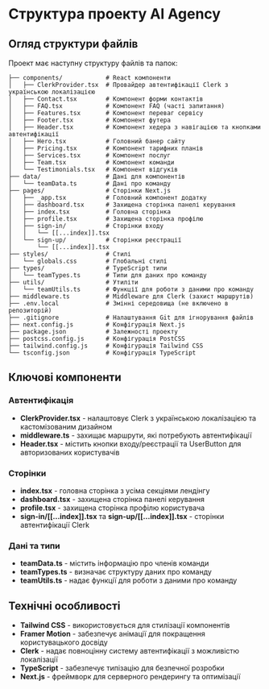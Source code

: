 # Структура проекту AI Agency

## Огляд структури файлів

Проект має наступну структуру файлів та папок:

```
├── components/            # React компоненти
│   ├── ClerkProvider.tsx  # Провайдер автентифікації Clerk з українською локалізацією
│   ├── Contact.tsx        # Компонент форми контактів
│   ├── FAQ.tsx            # Компонент FAQ (часті запитання)
│   ├── Features.tsx       # Компонент переваг сервісу
│   ├── Footer.tsx         # Компонент футера
│   ├── Header.tsx         # Компонент хедера з навігацією та кнопками автентифікації
│   ├── Hero.tsx           # Головний банер сайту
│   ├── Pricing.tsx        # Компонент тарифних планів
│   ├── Services.tsx       # Компонент послуг
│   ├── Team.tsx           # Компонент команди
│   └── Testimonials.tsx   # Компонент відгуків
├── data/                  # Дані для компонентів
│   └── teamData.ts        # Дані про команду
├── pages/                 # Сторінки Next.js
│   ├── _app.tsx           # Головний компонент додатку
│   ├── dashboard.tsx      # Захищена сторінка панелі керування
│   ├── index.tsx          # Головна сторінка
│   ├── profile.tsx        # Захищена сторінка профілю
│   ├── sign-in/           # Сторінки входу
│   │   └── [[...index]].tsx
│   └── sign-up/           # Сторінки реєстрації
│       └── [[...index]].tsx
├── styles/                # Стилі
│   └── globals.css        # Глобальні стилі
├── types/                 # TypeScript типи
│   └── teamTypes.ts       # Типи для даних про команду
├── utils/                 # Утиліти
│   └── teamUtils.ts       # Функції для роботи з даними про команду
├── middleware.ts          # Middleware для Clerk (захист маршрутів)
├── .env.local             # Змінні середовища (не включено в репозиторій)
├── .gitignore             # Налаштування Git для ігнорування файлів
├── next.config.js         # Конфігурація Next.js
├── package.json           # Залежності проекту
├── postcss.config.js      # Конфігурація PostCSS
├── tailwind.config.js     # Конфігурація Tailwind CSS
└── tsconfig.json          # Конфігурація TypeScript
```

## Ключові компоненти

### Автентифікація

- **ClerkProvider.tsx** - налаштовує Clerk з українською локалізацією та кастомізованим дизайном
- **middleware.ts** - захищає маршрути, які потребують автентифікації
- **Header.tsx** - містить кнопки входу/реєстрації та UserButton для авторизованих користувачів

### Сторінки

- **index.tsx** - головна сторінка з усіма секціями лендінгу
- **dashboard.tsx** - захищена сторінка панелі керування
- **profile.tsx** - захищена сторінка профілю користувача
- **sign-in/[[...index]].tsx** та **sign-up/[[...index]].tsx** - сторінки автентифікації Clerk

### Дані та типи

- **teamData.ts** - містить інформацію про членів команди
- **teamTypes.ts** - визначає структуру даних про команду
- **teamUtils.ts** - надає функції для роботи з даними про команду

## Технічні особливості

- **Tailwind CSS** - використовується для стилізації компонентів
- **Framer Motion** - забезпечує анімації для покращення користувацького досвіду
- **Clerk** - надає повноцінну систему автентифікації з можливістю локалізації
- **TypeScript** - забезпечує типізацію для безпечної розробки
- **Next.js** - фреймворк для серверного рендерингу та оптимізації